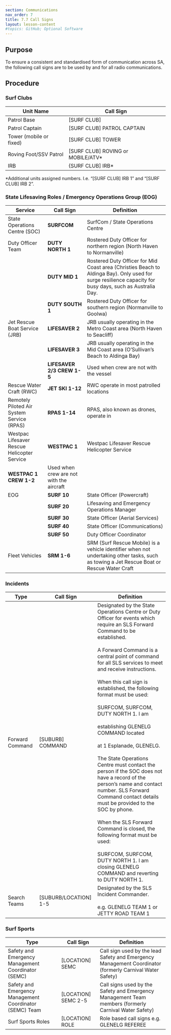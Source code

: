 ```yaml
---
section: Communications
nav_order: 7
title: 7.7 Call Signs
layout: lesson-content
#topics: GitHub; Optional Software
---
```


## Purpose

To ensure a consistent and standardised form of communication across SA, the following call signs are to be used by and for all radio communications.

## Procedure

### Surf Clubs

| **Unit Name** | **Call Sign** |
| --- | --- |
| Patrol Base | \[SURF CLUB\] |
| Patrol Captain | \[SURF CLUB\] PATROL CAPTAIN |
| Tower (mobile or fixed) | \[SURF CLUB\] TOWER |
| Roving Foot/SSV Patrol | \[SURF CLUB\] ROVING or MOBILE/ATV\* |
| IRB | {SURF CLUB\] IRB\* |

\*Additional units assigned numbers. I.e. “\[SURF CLUB\] IRB 1” and “\[SURF CLUB\] IRB 2”.

### State Lifesaving Roles / Emergency Operations Group (EOG)

| **Service** | **Call Sign** | **Definition** |
| --- | --- | --- |
| State Operations Centre (SOC) | **SURFCOM** | SurfCom / State Operations Centre |
| Duty Officer Team | **DUTY NORTH 1** | Rostered Duty Officer for northern region (North Haven to Normanville) |
|| **DUTY MID 1** | Rostered Duty Officer for Mid Coast area (Christies Beach to Aldinga Bay). Only used for surge resilience capacity for busy days, such as Australia Day. |
| |**DUTY SOUTH 1** | Rostered Duty Officer for southern region (Normanville to Goolwa) |
| Jet Rescue Boat Service (JRB) | **LIFESAVER 2** | JRB usually operating in the Metro Coast area (North Haven to Seacliff) |
| |**LIFESAVER 3** | JRB usually operating in the Mid Coast area (O’Sullivan’s Beach to Aldinga Bay) |
| |**LIFESAVER 2/3 CREW 1-5** | Used when crew are not with the vessel |
| Rescue Water Craft (RWC) | **JET SKI 1-12** | RWC operate in most patrolled locations |
| Remotely Piloted Air System Service (RPAS) | **RPAS 1-14** | RPAS, also known as drones, operate in |
| Westpac Lifesaver Rescue Helicopter Service | **WESTPAC 1** | Westpac Lifesaver Rescue Helicopter Service |
| **WESTPAC 1 CREW 1-2** | Used when crew are not with the aircraft |
| EOG | **SURF 10** | State Officer (Powercraft) |
|| **SURF 20** | Lifesaving and Emergency Operations Manager |
| |**SURF 30** | State Officer (Aerial Services) |
| |**SURF 40** | State Officer (Communications) |
| |**SURF 50** | Duty Officer Coordinator |
| Fleet Vehicles | **SRM 1-6** | SRM (Surf Rescue Mobile) is a vehicle identifier when not undertaking other tasks, such as towing a Jet Rescue Boat or Rescue Water Craft |

### Incidents

| **Type** | **Call Sign** | **Definition** |
| --- | --- | --- |
| Forward Command | \[SUBURB\] COMMAND | Designated by the State Operations Centre or Duty Officer for events which require an SLS Forward Command to be established.<br><br>A Forward Command is a central point of command for all SLS services to meet and receive instructions.<br><br>When this call sign is established, the following format must be used:<br><br>SURFCOM, SURFCOM, DUTY NORTH 1. I am<br><br>establishing GLENELG COMMAND located<br><br>at 1 Esplanade, GLENELG.<br><br>The State Operations Centre must contact the person if the SOC does not have a record of the person’s name and contact number. SLS Forward Command contact details must be provided to the SOC by phone.<br><br>When the SLS Forward Command is closed, the following format must be used:<br><br>SURFCOM, SURFCOM, DUTY NORTH 1. I am closing GLENELG COMMAND and reverting to DUTY NORTH 1. |
| Search Teams | \[SUBURB/LOCATION\] 1-5 | Designated by the SLS Incident Commander.<br><br>e.g. GLENELG TEAM 1 or JETTY ROAD TEAM 1 |

### Surf Sports

| **Type** | **Call Sign** | **Definition** |
| --- | --- | --- |
| Safety and Emergency Management Coordinator (SEMC) | \[LOCATION\] SEMC | Call sign used by the lead Safety and Emergency Management Coordinator (formerly Carnival Water Safety) |
| Safety and Emergency Management Coordinator (SEMC) Team | \[LOCATION\] SEMC 2-5 | Call signs used by the Safety and Emergency Management Team members (formerly Carnival Water Safety) |
| Surf Sports Roles | \[LOCATION\] ROLE | Role based call signs e.g. GLENELG REFEREE |